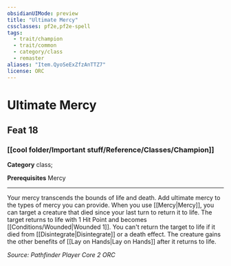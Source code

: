 ```yaml
---
obsidianUIMode: preview
title: "Ultimate Mercy"
cssclasses: pf2e,pf2e-spell
tags:
  - trait/champion
  - trait/common
  - category/class
  - remaster
aliases: "Item.QyoSeExZfzAnTTZ7"
license: ORC
---
```

# Ultimate Mercy
## Feat 18
### [[cool folder/Important stuff/Reference/Classes/Champion]]

**Category** class; 



**Prerequisites** Mercy
* * *
Your mercy transcends the bounds of life and death. Add ultimate mercy to the types of mercy you can provide. When you use [[Mercy|Mercy]], you can target a creature that died since your last turn to return it to life. The target returns to life with 1 Hit Point and becomes [[Conditions/Wounded|Wounded 1]]. You can't return the target to life if it died from [[Disintegrate|Disintegrate]] or a death effect. The creature gains the other benefits of [[Lay on Hands|Lay on Hands]] after it returns to life.

*Source: Pathfinder Player Core 2*
*ORC*